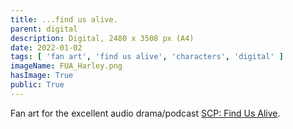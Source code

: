 ```yaml
---
title: ...find us alive.
parent: digital
description: Digital, 2480 x 3508 px (A4)
date: 2022-01-02
tags: [ 'fan art', 'find us alive', 'characters', 'digital' ]
imageName: FUA_Harley.png
hasImage: True
public: True
---
```


Fan art for the excellent audio drama/podcast [SCP: Find Us Alive](https://www.findusalivepodcast.com/).
